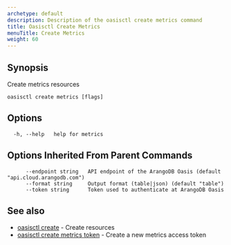 ```yaml
---
archetype: default
description: Description of the oasisctl create metrics command
title: Oasisctl Create Metrics
menuTitle: Create Metrics
weight: 60
---
```

## Synopsis
Create metrics resources

```
oasisctl create metrics [flags]
```

## Options
```
  -h, --help   help for metrics
```

## Options Inherited From Parent Commands
```
      --endpoint string   API endpoint of the ArangoDB Oasis (default "api.cloud.arangodb.com")
      --format string     Output format (table|json) (default "table")
      --token string      Token used to authenticate at ArangoDB Oasis
```

## See also
* [oasisctl create](_index.md)	 - Create resources
* [oasisctl create metrics token](create-metrics-token.md)	 - Create a new metrics access token

